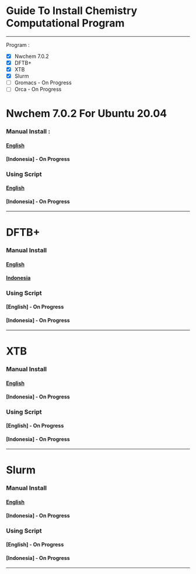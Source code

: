 # Guide To Install Chemistry Computational Program
----------------------
Program :
- [x] Nwchem 7.0.2
- [x] DFTB+
- [x] XTB
- [x] Slurm
- [ ] Gromacs - On Progress
- [ ] Orca - On Progress

# Nwchem 7.0.2 For Ubuntu 20.04
### Manual Install :
#### [English](https://github.com/nwchemgit/nwchem/releases)
#### [Indonesia] - On Progress

### Using Script
#### [English](https://github.com/Socky01/script_nwchem_7.0.2)
#### [Indonesia] - On Progress
----------------------

# DFTB+
### Manual Install
#### [English](https://github.com/Socky01/DFTB-_Installation)
#### [Indonesia](https://github.com/ARN696/Instalasi_DFTB-)

### Using Script
#### [English] - On Progress
#### [Indonesia] - On Progress
----------------------

# XTB
### Manual Install
#### [English](https://github.com/Socky01/XTB)
#### [Indonesia] - On Progress

### Using Script
#### [English] - On Progress
#### [Indonesia] - On Progress
----------------------

# Slurm
### Manual Install
#### [English](https://github.com/Socky01/Slurm)
#### [Indonesia] - On Progress

### Using Script
#### [English] - On Progress
#### [Indonesia] - On Progress
----------------------
